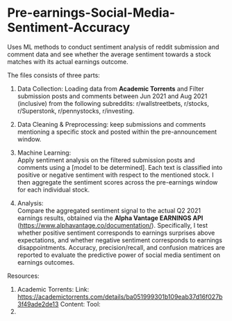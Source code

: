 # Pre-earnings-Social-Media-Sentiment-Accuracy
Uses ML methods to conduct sentiment analysis of reddit submission and comment data and see whether the average sentiment towards a stock matches with its actual earnings outcome.

The files consists of three parts:
1. Data Collection: Loading data from **Academic Torrents** and Filter submission posts and comments between Jun 2021 and Aug 2021 (inclusive) from the following subreddits: r/wallstreetbets, r/stocks, r/Superstonk, r/pennystocks, r/investing.
2. Data Cleaning & Preprocessing: keep submissions and comments mentioning a specific stock and posted within the pre-announcement window.
3. Machine Learning:  
Apply sentiment analysis on the filtered submission posts and comments using a [model to be determined]. Each text is classified into positive or negative sentiment with respect to the mentioned stock. I then aggregate the sentiment scores across the pre-earnings window for each individual stock.

4. Analysis:  
Compare the aggregated sentiment signal to the actual Q2 2021 earnings results, obtained via the **Alpha Vantage EARNINGS API** (https://www.alphavantage.co/documentation/). Specifically, I test whether positive sentiment corresponds to earnings surprises above expectations, and whether negative sentiment corresponds to earnings disappointments. Accuracy, precision/recall, and confusion matrices are reported to evaluate the predictive power of social media sentiment on earnings outcomes.


Resources:
1. Academic Torrents:
   Link: https://academictorrents.com/details/ba051999301b109eab37d16f027b3f49ade2de13
   Content: 
   Tool: 
3. 

